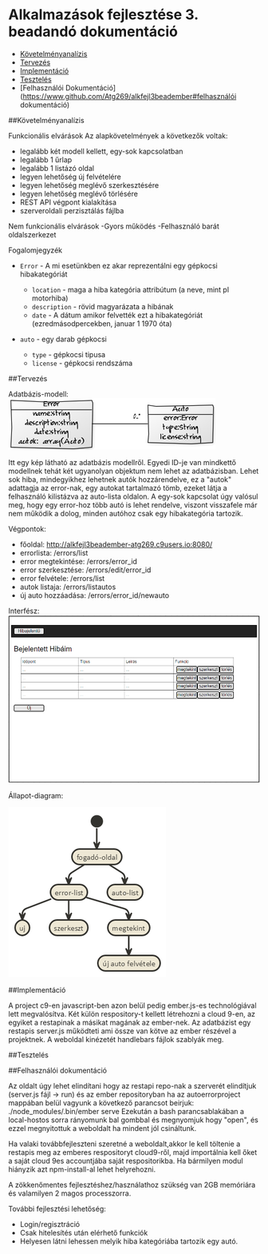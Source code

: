 # Alkalmazások fejlesztése 3. beadandó dokumentáció
- [Követelményanalízis](https://www.github.com/Atg269/alkfejl3beadember#követelményanalízis)
- [Tervezés](https://www.github.com/Atg269/alkfejl3beadember#tervezés)
- [Implementáció](https://www.github.com/Atg269/alkfejl3beadember#implementáció)
- [Tesztelés](https://www.github.com/Atg269/alkfejl3beadember#tesztelés)
- [Felhasználói Dokumentáció](https://www.github.com/Atg269/alkfejl3beadember#felhasználói dokumentáció)


##Követelményanalízis

Funkcionális elvárások
Az alapkövetelmények a következők voltak: 
- legalább két modell kellett, egy-sok kapcsolatban
- legalább 1 űrlap
- legalább 1 listázó oldal
- legyen lehetőség új felvételére
- legyen lehetőség meglévő szerkesztésére
- legyen lehetőség meglévő törlésére
- REST API végpont kialakítása
- szerveroldali perzisztálás fájlba

Nem funkcionális elvárások
-Gyors működés
-Felhasználó barát oldalszerkezet

Fogalomjegyzék

- `Error` -  A mi esetünkben ez akar reprezentálni egy gépkocsi hibakategóriát 
  - `location` - maga a hiba kategória attribútum (a neve, mint pl motorhiba)
  - `description` - rövid magyarázata a hibának
  - `date` - A dátum amikor felvették ezt a hibakategóriát (ezredmásodpercekben, januar 1 1970 óta)
 
- `auto` - egy darab gépkocsi
  - `type` - gépkocsi tipusa
  - `license` - gépkocsi rendszáma

##Tervezés

Adatbázis-modell:
![Adatbázis modell](https://github.com/Atg269/alkfejl3beadember/blob/master/Documentation/adatbazisdiagram.png)

Itt egy kép látható az adatbázis modellről. Egyedi ID-je van mindkettő modellnek tehát két ugyanolyan objektum nem lehet az adatbázisban. Lehet sok hiba, mindegyikhez lehetnek autók hozzárendelve, ez a "autok" adattagja az error-nak, egy autokat tartalmazó tömb, ezeket látja a felhasználó kilistázva az auto-lista oldalon. A egy-sok kapcsolat úgy valósul meg, hogy egy error-hoz több autó is lehet rendelve, viszont visszafele már nem működik a dolog, minden autóhoz csak egy hibakategória tartozik. 

Végpontok:

 * főoldal: http://alkfejl3beadember-atg269.c9users.io:8080/
 * errorlista: /errors/list
 * error megtekintése: /errors/error_id
 * error szerkesztése: /errors/edit/error_id
 * error felvétele: /errors/list
 * autok listaja: /errors/listautos
 * új auto hozzáadása: /errors/error_id/newauto

Interfész:
![Oldal diagram](https://github.com/Atg269/alkfejl3beadember/blob/master/Documentation/oldaldiagram.png)

Állapot-diagram:

![Állapot diagram](https://github.com/Atg269/alkfejl3beadember/blob/master/Documentation/folyamatdiagram.png)


##Implementáció

A project c9-en javascript-ben azon belül pedig ember.js-es technológiával lett megvalósítva. Két külön respository-t kellett létrehozni a cloud 9-en, az egyiket a restapinak a másikat magának az ember-nek. Az adatbázist egy restapis server.js működteti ami össze van kötve az ember részével a projektnek. A weboldal kinézetét handlebars fájlok szablyák meg.
 
##Tesztelés
 
 
##Felhasználói dokumentáció

Az oldalt úgy lehet elindítani hogy az restapi repo-nak a szerverét elindítjuk (server.js fájl -> run) és az ember repositoryban ha az autoerrorproject mappában belül vagyunk a következő parancsot beirjuk: ./node_modules/.bin/ember serve
Ezekután a bash parancsablakában a local-hostos sorra rányomunk bal gombbal és megnyomjuk hogy "open", és ezzel megnyitottuk a weboldalt ha mindent jól csináltunk.

Ha valaki továbbfejleszteni szeretné a weboldalt,akkor le kell töltenie a restapis meg az emberes respositoryt cloud9-ről, majd importálnia kell őket a saját cloud 9es accountjába saját respositorikba. Ha bármilyen modul hiányzik azt npm-install-al lehet helyrehozni. 

A  zökkenőmentes fejlesztéshez/használathoz szükség van 2GB memóriára és valamilyen 2 magos processzorra.

További fejlesztési lehetőség:
- Login/regisztráció
- Csak hitelesítés után elérhető funkciók
- Helyesen látni lehessen melyik hiba kategóriába tartozik egy autó.

